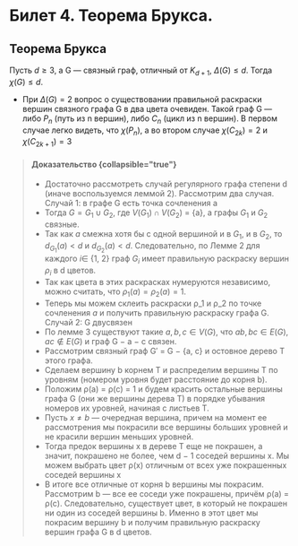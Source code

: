 # Билет 4. Теорема Брукса.

## Теорема Брукса

Пусть $d \ge 3$, а G — связный граф,
отличный от $K_{d+1}$, $\Delta(G) \le d$. Тогда $\chi(G) \le d$.
- При $\Delta(G) = 2$ вопрос о существовании правильной
раскраски вершин связного графа G в два цвета
очевиден. Такой граф G — либо $P_n$ (путь из n вершин),
либо $C_n$ (цикл из n вершин). В первом случае легко
видеть, что $\chi(P_n)$, а во втором случае $\chi(C_{2k}) = 2$
и $\chi(C_{2k+1}) = 3$

> #### Доказательство {collapsible="true"}
> - Достаточно рассмотреть
    случай регулярного графа степени d (иначе
    воспользуемся леммой 2). Рассмотрим два случая.
>Случай 1: в графе G есть точка сочленения a
> - Тогда $G = G_1 \cup G_2$, где $V(G_1) \cap V(G_2)$ = {a}, а графы
    $G_1$ и $G_2$ связные.
> - Так как $a$ смежна хотя бы с одной вершиной и в $G_1$, и в
    $G_2$, то $d_{G_1}(a) < d$ и 
    $d_{G_2}(a) < d$. Следовательно, по
    Лемме 2 для каждого $i \in$ {1, 2} граф $G_i$ имеет
    правильную раскраску вершин $ρ_i$ в d цветов.
> - Так как цвета в этих раскрасках нумеруются
    независимо, можно считать, что $ρ_1(a) = ρ_2(a) = 1$.
> - Теперь мы можем склеить раскраски ρ_1 и ρ_2 по точке
    сочленения $a$ и получить правильную раскраску графа G.
>Случай 2: G двусвязен
> - По лемме 3 существуют такие $a, b, c \in V(G)$, что
    $ab, bc \in E(G)$, $ac \notin E(G)$ и граф G − a − c связен.
> - Рассмотрим связный граф G′ = G − {a, c} и остовное дерево T этого графа.
> - Сделаем вершину b корнем T и распределим вершины
    T по уровням (номером уровня будет расстояние до
    корня b).
> - Положим ρ(a) = ρ(c) = 1 и будем красить остальные
    вершины графа G (они же вершины дерева T) в порядке
    убывания номеров их уровней, начиная с листьев T.
> - Пусть $x \neq b$ — очередная вершина, причем на момент
    ее рассмотрения мы покрасили все вершины больших
    уровней и не красили вершин меньших уровней.
> - Тогда предок вершины x в дереве T еще не покрашен,
    а значит, покрашено не более, чем d − 1 соседей
    вершины x. Мы можем выбрать цвет ρ(x) отличным от
    всех уже покрашенных соседей вершины x
> - В итоге все отличные от корня b вершины мы
    покрасим. Рассмотрим b — все ее соседи уже покрашены,
    причём ρ(a) = ρ(c). Следовательно, существует цвет, в
    который не покрашен ни один из соседей вершины b.
    Именно в этот цвет мы покрасим вершину b и получим
    правильную раскраску вершин графа G в d цветов.



